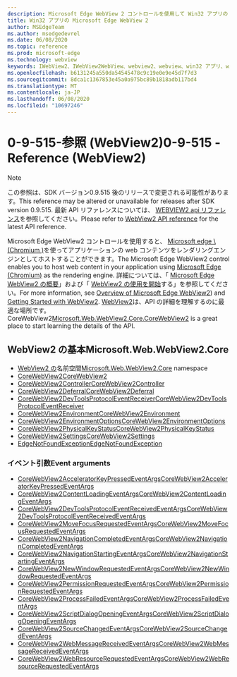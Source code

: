 ```yaml
---
description: Microsoft Edge WebView 2 コントロールを使用して Win32 アプリの web コンテンツをホストする
title: Win32 アプリの Microsoft Edge WebView 2
author: MSEdgeTeam
ms.author: msedgedevrel
ms.date: 06/08/2020
ms.topic: reference
ms.prod: microsoft-edge
ms.technology: webview
keywords: IWebView2、IWebView2WebView、webview2、webview、win32 アプリ、win32、edge、ICoreWebView2、ICoreWebView2Controller、browser control、edge html
ms.openlocfilehash: b6131245a550da54545478c9c19e0e9e45d7f7d3
ms.sourcegitcommit: 8dca1c1367853e45a0a975bc89b1818adb117bd4
ms.translationtype: MT
ms.contentlocale: ja-JP
ms.lasthandoff: 06/08/2020
ms.locfileid: "10697246"
---
```

# <span data-ttu-id="6e353-104">0-9-515-参照 (WebView2)</span><span class="sxs-lookup"><span data-stu-id="6e353-104">0-9-515 - Reference (WebView2)</span></span>  

> [!NOTE]
> <span data-ttu-id="6e353-105">この参照は、SDK バージョン0.9.515 後のリリースで変更される可能性があります。</span><span class="sxs-lookup"><span data-stu-id="6e353-105">This reference may be altered or unavailable for releases after SDK version 0.9.515.</span></span> <span data-ttu-id="6e353-106">最新 API リファレンスについては、 [WEBVIEW2 api リファレンス](../../webview2-api-reference.md)を参照してください。</span><span class="sxs-lookup"><span data-stu-id="6e353-106">Please refer to [WebView2 API reference](../../webview2-api-reference.md) for the latest API reference.</span></span>

<span data-ttu-id="6e353-107">Microsoft Edge WebView2 コントロールを使用すると、 [Microsoft edge \ (Chromium \)](https://www.microsoftedgeinsider.com)を使ってアプリケーションの web コンテンツをレンダリングエンジンとしてホストすることができます。</span><span class="sxs-lookup"><span data-stu-id="6e353-107">The Microsoft Edge WebView2 control enables you to host web content in your application using [Microsoft Edge \(Chromium\)](https://www.microsoftedgeinsider.com) as the rendering engine.</span></span>  <span data-ttu-id="6e353-108">詳細については、「 [Microsoft Edge WebView2 の概要](../../index.md)」および「 [WebView2 の使用を開始](../../gettingstarted/win32.md)する」を参照してください。</span><span class="sxs-lookup"><span data-stu-id="6e353-108">For more information, see [Overview of Microsoft Edge WebView2](../../index.md)) and [Getting Started with WebView2](../../gettingstarted/win32.md).</span></span>  <span data-ttu-id="6e353-109">[WebView2](0-9-515/microsoft-web-webview2-core-corewebview2.md)は、API の詳細を理解するのに最適な場所です。 CoreWebView2</span><span class="sxs-lookup"><span data-stu-id="6e353-109">[Microsoft.Web.WebView2.Core.CoreWebView2](0-9-515/microsoft-web-webview2-core-corewebview2.md) is a great place to start learning the details of the API.</span></span>  

## <span data-ttu-id="6e353-110">WebView2 の基本</span><span class="sxs-lookup"><span data-stu-id="6e353-110">Microsoft.Web.WebView2.Core</span></span>
*   <span data-ttu-id="6e353-111">[WebView2 の](0-9-515/namespace-microsoft-web-webview2-core.md)名前空間</span><span class="sxs-lookup"><span data-stu-id="6e353-111">[Microsoft.Web.WebView2.Core](0-9-515/namespace-microsoft-web-webview2-core.md) namespace</span></span>
*   [<span data-ttu-id="6e353-112">CoreWebView2</span><span class="sxs-lookup"><span data-stu-id="6e353-112">CoreWebView2</span></span>](0-9-515/microsoft-web-webview2-core-corewebview2.md)
*   [<span data-ttu-id="6e353-113">CoreWebView2Controller</span><span class="sxs-lookup"><span data-stu-id="6e353-113">CoreWebView2Controller</span></span>](0-9-515/microsoft-web-webview2-core-corewebview2controller.md)
*   [<span data-ttu-id="6e353-114">CoreWebView2Deferral</span><span class="sxs-lookup"><span data-stu-id="6e353-114">CoreWebView2Deferral</span></span>](0-9-515/microsoft-web-webview2-core-corewebview2deferral.md)
*   [<span data-ttu-id="6e353-115">CoreWebView2DevToolsProtocolEventReceiver</span><span class="sxs-lookup"><span data-stu-id="6e353-115">CoreWebView2DevToolsProtocolEventReceiver</span></span>](0-9-515/microsoft-web-webview2-core-corewebview2devtoolsprotocoleventreceiver.md)
*   [<span data-ttu-id="6e353-116">CoreWebView2Environment</span><span class="sxs-lookup"><span data-stu-id="6e353-116">CoreWebView2Environment</span></span>](0-9-515/microsoft-web-webview2-core-corewebview2environment.md)
*   [<span data-ttu-id="6e353-117">CoreWebView2EnvironmentOptions</span><span class="sxs-lookup"><span data-stu-id="6e353-117">CoreWebView2EnvironmentOptions</span></span>](0-9-515/microsoft-web-webview2-core-corewebview2environmentoptions.md)
*   [<span data-ttu-id="6e353-118">CoreWebView2PhysicalKeyStatus</span><span class="sxs-lookup"><span data-stu-id="6e353-118">CoreWebView2PhysicalKeyStatus</span></span>](0-9-515/microsoft-web-webview2-core-corewebview2physicalkeystatus.md)
*   [<span data-ttu-id="6e353-119">CoreWebView2Settings</span><span class="sxs-lookup"><span data-stu-id="6e353-119">CoreWebView2Settings</span></span>](0-9-515/microsoft-web-webview2-core-corewebview2settings.md)
*   [<span data-ttu-id="6e353-120">EdgeNotFoundException</span><span class="sxs-lookup"><span data-stu-id="6e353-120">EdgeNotFoundException</span></span>](0-9-515/microsoft-web-webview2-core-edgenotfoundexception.md)

### <span data-ttu-id="6e353-121">イベント引数</span><span class="sxs-lookup"><span data-stu-id="6e353-121">Event arguments</span></span>

*   [<span data-ttu-id="6e353-122">CoreWebView2AcceleratorKeyPressedEventArgs</span><span class="sxs-lookup"><span data-stu-id="6e353-122">CoreWebView2AcceleratorKeyPressedEventArgs</span></span>](0-9-515/microsoft-web-webview2-core-corewebview2acceleratorkeypressedeventargs.md)
*   [<span data-ttu-id="6e353-123">CoreWebView2ContentLoadingEventArgs</span><span class="sxs-lookup"><span data-stu-id="6e353-123">CoreWebView2ContentLoadingEventArgs</span></span>](0-9-515/microsoft-web-webview2-core-corewebview2contentloadingeventargs.md)
*   [<span data-ttu-id="6e353-124">CoreWebView2DevToolsProtocolEventReceivedEventArgs</span><span class="sxs-lookup"><span data-stu-id="6e353-124">CoreWebView2DevToolsProtocolEventReceivedEventArgs</span></span>](0-9-515/microsoft-web-webview2-core-corewebview2devtoolsprotocoleventreceivedeventargs.md)
*   [<span data-ttu-id="6e353-125">CoreWebView2MoveFocusRequestedEventArgs</span><span class="sxs-lookup"><span data-stu-id="6e353-125">CoreWebView2MoveFocusRequestedEventArgs</span></span>](0-9-515/microsoft-web-webview2-core-corewebview2movefocusrequestedeventargs.md)
*   [<span data-ttu-id="6e353-126">CoreWebView2NavigationCompletedEventArgs</span><span class="sxs-lookup"><span data-stu-id="6e353-126">CoreWebView2NavigationCompletedEventArgs</span></span>](0-9-515/microsoft-web-webview2-core-corewebview2navigationcompletedeventargs.md)
*   [<span data-ttu-id="6e353-127">CoreWebView2NavigationStartingEventArgs</span><span class="sxs-lookup"><span data-stu-id="6e353-127">CoreWebView2NavigationStartingEventArgs</span></span>](0-9-515/microsoft-web-webview2-core-corewebview2navigationstartingeventargs.md)
*   [<span data-ttu-id="6e353-128">CoreWebView2NewWindowRequestedEventArgs</span><span class="sxs-lookup"><span data-stu-id="6e353-128">CoreWebView2NewWindowRequestedEventArgs</span></span>](0-9-515/microsoft-web-webview2-core-corewebview2newwindowrequestedeventargs.md)
*   [<span data-ttu-id="6e353-129">CoreWebView2PermissionRequestedEventArgs</span><span class="sxs-lookup"><span data-stu-id="6e353-129">CoreWebView2PermissionRequestedEventArgs</span></span>](0-9-515/microsoft-web-webview2-core-corewebview2permissionrequestedeventargs.md)
*   [<span data-ttu-id="6e353-130">CoreWebView2ProcessFailedEventArgs</span><span class="sxs-lookup"><span data-stu-id="6e353-130">CoreWebView2ProcessFailedEventArgs</span></span>](0-9-515/microsoft-web-webview2-core-corewebview2processfailedeventargs.md)
*   [<span data-ttu-id="6e353-131">CoreWebView2ScriptDialogOpeningEventArgs</span><span class="sxs-lookup"><span data-stu-id="6e353-131">CoreWebView2ScriptDialogOpeningEventArgs</span></span>](0-9-515/microsoft-web-webview2-core-corewebview2scriptdialogopeningeventargs.md)
*   [<span data-ttu-id="6e353-132">CoreWebView2SourceChangedEventArgs</span><span class="sxs-lookup"><span data-stu-id="6e353-132">CoreWebView2SourceChangedEventArgs</span></span>](0-9-515/microsoft-web-webview2-core-corewebview2sourcechangedeventargs.md)
*   [<span data-ttu-id="6e353-133">CoreWebView2WebMessageReceivedEventArgs</span><span class="sxs-lookup"><span data-stu-id="6e353-133">CoreWebView2WebMessageReceivedEventArgs</span></span>](0-9-515/microsoft-web-webview2-core-corewebview2webmessagereceivedeventargs.md)
*   [<span data-ttu-id="6e353-134">CoreWebView2WebResourceRequestedEventArgs</span><span class="sxs-lookup"><span data-stu-id="6e353-134">CoreWebView2WebResourceRequestedEventArgs</span></span>](0-9-515/microsoft-web-webview2-core-corewebview2webresourcerequestedeventargs.md)
